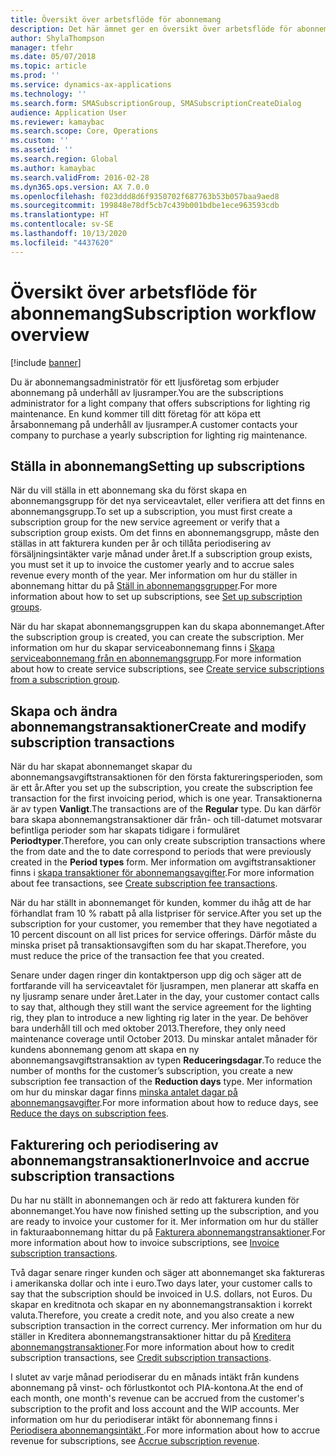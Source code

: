 ```yaml
---
title: Översikt över arbetsflöde för abonnemang
description: Det här ämnet ger en översikt över arbetsflöde för abonnemang.
author: ShylaThompson
manager: tfehr
ms.date: 05/07/2018
ms.topic: article
ms.prod: ''
ms.service: dynamics-ax-applications
ms.technology: ''
ms.search.form: SMASubscriptionGroup, SMASubscriptionCreateDialog
audience: Application User
ms.reviewer: kamaybac
ms.search.scope: Core, Operations
ms.custom: ''
ms.assetid: ''
ms.search.region: Global
ms.author: kamaybac
ms.search.validFrom: 2016-02-28
ms.dyn365.ops.version: AX 7.0.0
ms.openlocfilehash: f023ddd8d6f9350702f687763b53b057baa9aed8
ms.sourcegitcommit: 199848e78df5cb7c439b001bdbe1ece963593cdb
ms.translationtype: HT
ms.contentlocale: sv-SE
ms.lasthandoff: 10/13/2020
ms.locfileid: "4437620"
---
```

# <a name="subscription-workflow-overview"></a><span data-ttu-id="9cc11-103">Översikt över arbetsflöde för abonnemang</span><span class="sxs-lookup"><span data-stu-id="9cc11-103">Subscription workflow overview</span></span> 

[!include [banner](../includes/banner.md)]


<span data-ttu-id="9cc11-104">Du är abonnemangsadministratör för ett ljusföretag som erbjuder abonnemang på underhåll av ljusramper.</span><span class="sxs-lookup"><span data-stu-id="9cc11-104">You are the subscriptions administrator for a light company that offers subscriptions for lighting rig maintenance.</span></span> <span data-ttu-id="9cc11-105">En kund kommer till ditt företag för att köpa ett årsabonnemang på underhåll av ljusramper.</span><span class="sxs-lookup"><span data-stu-id="9cc11-105">A customer contacts your company to purchase a yearly subscription for lighting rig maintenance.</span></span>

## <a name="setting-up-subscriptions"></a><span data-ttu-id="9cc11-106">Ställa in abonnemang</span><span class="sxs-lookup"><span data-stu-id="9cc11-106">Setting up subscriptions</span></span>

<span data-ttu-id="9cc11-107">När du vill ställa in ett abonnemang ska du först skapa en abonnemangsgrupp för det nya serviceavtalet, eller verifiera att det finns en abonnemangsgrupp.</span><span class="sxs-lookup"><span data-stu-id="9cc11-107">To set up a subscription, you must first create a subscription group for the new service agreement or verify that a subscription group exists.</span></span> <span data-ttu-id="9cc11-108">Om det finns en abonnemangsgrupp, måste den ställas in att fakturera kunden per år och tillåta periodisering av försäljningsintäkter varje månad under året.</span><span class="sxs-lookup"><span data-stu-id="9cc11-108">If a subscription group exists, you must set it up to invoice the customer yearly and to accrue sales revenue every month of the year.</span></span> <span data-ttu-id="9cc11-109">Mer information om hur du ställer in abonnemang hittar du på [Ställ in abonnemangsgrupper](set-up-subscription-groups.md).</span><span class="sxs-lookup"><span data-stu-id="9cc11-109">For more information about how to set up subscriptions, see [Set up subscription groups](set-up-subscription-groups.md).</span></span>

<span data-ttu-id="9cc11-110">När du har skapat abonnemangsgruppen kan du skapa abonnemanget.</span><span class="sxs-lookup"><span data-stu-id="9cc11-110">After the subscription group is created, you can create the subscription.</span></span> <span data-ttu-id="9cc11-111">Mer information om hur du skapar serviceabonnemang finns i [Skapa serviceabonnemang från en abonnemangsgrupp](create-service-subscriptions-from-subscription-group.md).</span><span class="sxs-lookup"><span data-stu-id="9cc11-111">For more information about how to create service subscriptions, see [Create service subscriptions from a subscription group](create-service-subscriptions-from-subscription-group.md).</span></span>

## <a name="create-and-modify-subscription-transactions"></a><span data-ttu-id="9cc11-112">Skapa och ändra abonnemangstransaktioner</span><span class="sxs-lookup"><span data-stu-id="9cc11-112">Create and modify subscription transactions</span></span>

<span data-ttu-id="9cc11-113">När du har skapat abonnemanget skapar du abonnemangsavgiftstransaktionen för den första faktureringsperioden, som är ett år.</span><span class="sxs-lookup"><span data-stu-id="9cc11-113">After you set up the subscription, you create the subscription fee transaction for the first invoicing period, which is one year.</span></span> <span data-ttu-id="9cc11-114">Transaktionerna är av typen **Vanligt**.</span><span class="sxs-lookup"><span data-stu-id="9cc11-114">The transactions are of the **Regular** type.</span></span> <span data-ttu-id="9cc11-115">Du kan därför bara skapa abonnemangstransaktioner där från- och till-datumet motsvarar befintliga perioder som har skapats tidigare i formuläret **Periodtyper**.</span><span class="sxs-lookup"><span data-stu-id="9cc11-115">Therefore, you can only create subscription transactions where the from date and the to date correspond to periods that were previously created in the **Period types** form.</span></span> <span data-ttu-id="9cc11-116">Mer information om avgiftstransaktioner finns i [skapa transaktioner för abonnemangsavgifter](create-subscription-fee-transactions.md).</span><span class="sxs-lookup"><span data-stu-id="9cc11-116">For more information about fee transactions, see [Create subscription fee transactions](create-subscription-fee-transactions.md).</span></span>

<span data-ttu-id="9cc11-117">När du har ställt in abonnemanget för kunden, kommer du ihåg att de har förhandlat fram 10 % rabatt på alla listpriser för service.</span><span class="sxs-lookup"><span data-stu-id="9cc11-117">After you set up the subscription for your customer, you remember that they have negotiated a 10 percent discount on all list prices for service offerings.</span></span> <span data-ttu-id="9cc11-118">Därför måste du minska priset på transaktionsavgiften som du har skapat.</span><span class="sxs-lookup"><span data-stu-id="9cc11-118">Therefore, you must reduce the price of the transaction fee that you created.</span></span>

<span data-ttu-id="9cc11-119">Senare under dagen ringer din kontaktperson upp dig och säger att de fortfarande vill ha serviceavtalet för ljusrampen, men planerar att skaffa en ny ljusramp senare under året.</span><span class="sxs-lookup"><span data-stu-id="9cc11-119">Later in the day, your customer contact calls to say that, although they still want the service agreement for the lighting rig, they plan to introduce a new lighting rig later in the year.</span></span> <span data-ttu-id="9cc11-120">De behöver bara underhåll till och med oktober 2013.</span><span class="sxs-lookup"><span data-stu-id="9cc11-120">Therefore, they only need maintenance coverage until October 2013.</span></span> <span data-ttu-id="9cc11-121">Du minskar antalet månader för kundens abonnemang genom att skapa en ny abonnemangsavgiftstransaktion av typen **Reduceringsdagar**.</span><span class="sxs-lookup"><span data-stu-id="9cc11-121">To reduce the number of months for the customer’s subscription, you create a new subscription fee transaction of the **Reduction days** type.</span></span> <span data-ttu-id="9cc11-122">Mer information om hur du minskar dagar finns [minska antalet dagar på abonnemangsavgifter](reduce-the-days-on-subscription-fees.md).</span><span class="sxs-lookup"><span data-stu-id="9cc11-122">For more information about how to reduce days, see [Reduce the days on subscription fees](reduce-the-days-on-subscription-fees.md).</span></span>

## <a name="invoice-and-accrue-subscription-transactions"></a><span data-ttu-id="9cc11-123">Fakturering och periodisering av abonnemangstransaktioner</span><span class="sxs-lookup"><span data-stu-id="9cc11-123">Invoice and accrue subscription transactions</span></span>

<span data-ttu-id="9cc11-124">Du har nu ställt in abonnemangen och är redo att fakturera kunden för abonnemanget.</span><span class="sxs-lookup"><span data-stu-id="9cc11-124">You have now finished setting up the subscription, and you are ready to invoice your customer for it.</span></span> <span data-ttu-id="9cc11-125">Mer information om hur du ställer in fakturaabonnemang hittar du på [Fakturera abonnemangstransaktioner](invoice-subscription-transactions.md).</span><span class="sxs-lookup"><span data-stu-id="9cc11-125">For more information about how to invoice subscriptions, see [Invoice subscription transactions](invoice-subscription-transactions.md).</span></span>

<span data-ttu-id="9cc11-126">Två dagar senare ringer kunden och säger att abonnemanget ska faktureras i amerikanska dollar och inte i euro.</span><span class="sxs-lookup"><span data-stu-id="9cc11-126">Two days later, your customer calls to say that the subscription should be invoiced in U.S. dollars, not Euros.</span></span> <span data-ttu-id="9cc11-127">Du skapar en kreditnota och skapar en ny abonnemangstransaktion i korrekt valuta.</span><span class="sxs-lookup"><span data-stu-id="9cc11-127">Therefore, you create a credit note, and you also create a new subscription transaction in the correct currency.</span></span> <span data-ttu-id="9cc11-128">Mer information om hur du ställer in Kreditera abonnemangstransaktioner hittar du på [Kreditera abonnemangstransaktioner](credit-subscription-transactions.md).</span><span class="sxs-lookup"><span data-stu-id="9cc11-128">For more information about how to credit subscription transactions, see [Credit subscription transactions](credit-subscription-transactions.md).</span></span>

<span data-ttu-id="9cc11-129">I slutet av varje månad periodiserar du en månads intäkt från kundens abonnemang på vinst- och förlustkontot och PIA-kontona.</span><span class="sxs-lookup"><span data-stu-id="9cc11-129">At the end of each month, one month's revenue can be accrued from the customer's subscription to the profit and loss account and the WIP accounts.</span></span> <span data-ttu-id="9cc11-130">Mer information om hur du periodiserar intäkt för abonnemang finns i [Periodisera abonnemangsintäkt ](accrue-subscription-revenue.md).</span><span class="sxs-lookup"><span data-stu-id="9cc11-130">For more information about how to accrue revenue for subscriptions, see [Accrue subscription revenue](accrue-subscription-revenue.md).</span></span>

  


